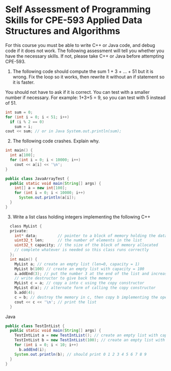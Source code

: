 # Self Assessment of Programming Skills for CPE-593 Applied Data Structures and Algorithms

For this course you must be able to write C++ or Java code, and debug code if it does not work.
The following assessment will tell you whether you have the necessary skills. If not, please take C++ or Java before attempting CPE-593.

1. The following code should compute the sum 1 + 3 + ... + 51 but it is wrong. Fix the loop so it works, then rewrite it without an if statement so it is faster.

You should not have to ask if it is correct. You can test with a smaller number if necessary. For example:
1+3+5 = 9, so you can test with 5 instead of 51.

  ```c
  int sum = 0;
  for (int i = 0; i < 51; i++)
    if (i % 2 == 0)
      sum = i;
  cout << sum; // or in Java System.out.println(sum);
  ```

2. The following code crashes. Explain why.

  ```c
  int main() {
    int a[100];
    for (int i = 0; i < 10000; i++)
      cout << a[i] << '\n';
  }
  ```

  ```java
  public class JavaArrayTest {
    public static void main(String[] args) {
      int[] a = new int[100];
      for (int i = 0; i < 10000; i++)
        System.out.println(a[i]);
    }
  }
  ```

3. Write a list class holding integers implementing the following
  C++

  ```c
    class MyList {
    private:
      int* data;         // pointer to a block of memory holding the data
      uint32_t len;      // the number of elements in the list
      uint32_t capacity; // the size of the block of memory allocated
      // complete whatever is needed so this class runs correctly
    };
    int main() {
      MyList a; // create an empty list (len=0, capacity = 1)
      MyList b(100) // create an empty list with capacity = 100
      a.addEnd(3); // put the number 3 at the end of the list and increase len by 1
      // write destructor to give back the memory
      MyList c = a; // copy a into c using the copy constructor
      MyList d(a); // alternate form of calling the copy constructor
      b.add(4);
      c = b; // destroy the memory in c, then copy b implementing the operator =
      cout << c << '\n'; // print the list
    }
  ```

Java

```java
public class TestIntList {
  public static void main(String[] args) {
    TestIntList a = new TestIntList(); // create an empty list with capacity 1
    TestIntList b = new TestIntList(100); // create an empty list with capacity 100
    for (int i = 0; i < 10; i++)
      b.addEnd(i);
    System.out.println(b); // should print 0 1 2 3 4 5 6 7 8 9
  }
}
```
